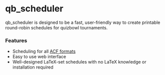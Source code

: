 # qb_scheduler
qb_scheduler is designed to be a fast, user-friendly way to create printable round-robin schedules for quizbowl tournaments.

### Features

* Scheduling for all [ACF formats](https://www.acf-quizbowl.com/formats)
* Easy to use web interface
* Well-designed LaTeX-set schedules with no LaTeX knowledge or installation required